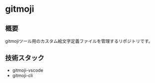 # gitmoji

## 概要

gitmojiツール用のカスタム絵文字定義ファイルを管理するリポジトリです。

## 技術スタック

- gitmoji-vscode
- gitmoji-cli
